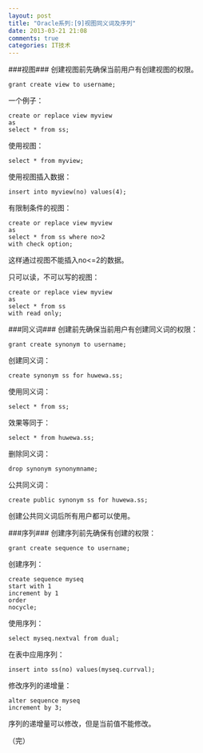 ```yaml
---
layout: post
title: "Oracle系列:[9]视图同义词及序列"
date: 2013-03-21 21:08
comments: true
categories: IT技术
---
```

###视图###
创建视图前先确保当前用户有创建视图的权限。
```
grant create view to username;
```
一个例子：
```
create or replace view myview
as
select * from ss;
```
使用视图：
```
select * from myview;
```

<!-- more -->

使用视图插入数据：
```
insert into myview(no) values(4);
```
有限制条件的视图：
```
create or replace view myview
as
select * from ss where no>2
with check option;
```
这样通过视图不能插入no<=2的数据。

只可以读，不可以写的视图：
```
create or replace view myview
as
select * from ss
with read only;
```

###同义词###
创建前先确保当前用户有创建同义词的权限：
```
grant create synonym to username;
```
创建同义词：
```
create synonym ss for huwewa.ss;
```
使用同义词：
```
select * from ss;
```
效果等同于：
```
select * from huwewa.ss;
```
删除同义词：
```
drop synonym synonymname;
```
公共同义词：
```
create public synonym ss for huwewa.ss;
```
创建公共同义词后所有用户都可以使用。

###序列###
创建序列前先确保有创建的权限：
```
grant create sequence to username;
```
创建序列：
```
create sequence myseq
start with 1
increment by 1
order
nocycle;
```
使用序列：
```
select myseq.nextval from dual;
```
在表中应用序列：
```
insert into ss(no) values(myseq.currval);
```
修改序列的递增量：
```
alter sequence myseq
increment by 3;
```
序列的递增量可以修改，但是当前值不能修改。

（完）
